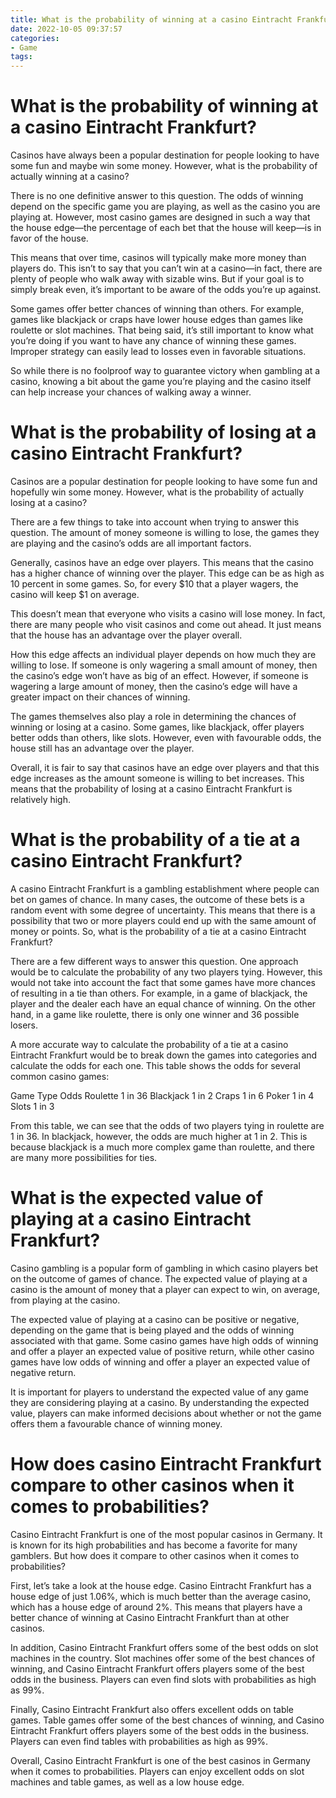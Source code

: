 ```yaml
---
title: What is the probability of winning at a casino Eintracht Frankfurt 
date: 2022-10-05 09:37:57
categories:
- Game
tags:
---
```



#  What is the probability of winning at a casino Eintracht Frankfurt? 

Casinos have always been a popular destination for people looking to have some fun and maybe win some money. However, what is the probability of actually winning at a casino? 

There is no one definitive answer to this question. The odds of winning depend on the specific game you are playing, as well as the casino you are playing at. However, most casino games are designed in such a way that the house edge—the percentage of each bet that the house will keep—is in favor of the house. 

This means that over time, casinos will typically make more money than players do. This isn’t to say that you can’t win at a casino—in fact, there are plenty of people who walk away with sizable wins. But if your goal is to simply break even, it’s important to be aware of the odds you’re up against. 

Some games offer better chances of winning than others. For example, games like blackjack or craps have lower house edges than games like roulette or slot machines. That being said, it’s still important to know what you’re doing if you want to have any chance of winning these games. Improper strategy can easily lead to losses even in favorable situations. 

So while there is no foolproof way to guarantee victory when gambling at a casino, knowing a bit about the game you’re playing and the casino itself can help increase your chances of walking away a winner.

#  What is the probability of losing at a casino Eintracht Frankfurt? 

Casinos are a popular destination for people looking to have some fun and hopefully win some money. However, what is the probability of actually losing at a casino? 

There are a few things to take into account when trying to answer this question. The amount of money someone is willing to lose, the games they are playing and the casino’s odds are all important factors. 

Generally, casinos have an edge over players. This means that the casino has a higher chance of winning over the player. This edge can be as high as 10 percent in some games. So, for every $10 that a player wagers, the casino will keep $1 on average. 

This doesn’t mean that everyone who visits a casino will lose money. In fact, there are many people who visit casinos and come out ahead. It just means that the house has an advantage over the player overall. 

How this edge affects an individual player depends on how much they are willing to lose. If someone is only wagering a small amount of money, then the casino’s edge won’t have as big of an effect. However, if someone is wagering a large amount of money, then the casino’s edge will have a greater impact on their chances of winning. 

The games themselves also play a role in determining the chances of winning or losing at a casino. Some games, like blackjack, offer players better odds than others, like slots. However, even with favourable odds, the house still has an advantage over the player. 

Overall, it is fair to say that casinos have an edge over players and that this edge increases as the amount someone is willing to bet increases. This means that the probability of losing at a casino Eintracht Frankfurt is relatively high.

#  What is the probability of a tie at a casino Eintracht Frankfurt?

A casino Eintracht Frankfurt is a gambling establishment where people can bet on games of chance. In many cases, the outcome of these bets is a random event with some degree of uncertainty. This means that there is a possibility that two or more players could end up with the same amount of money or points. So, what is the probability of a tie at a casino Eintracht Frankfurt?

There are a few different ways to answer this question. One approach would be to calculate the probability of any two players tying. However, this would not take into account the fact that some games have more chances of resulting in a tie than others. For example, in a game of blackjack, the player and the dealer each have an equal chance of winning. On the other hand, in a game like roulette, there is only one winner and 36 possible losers.

A more accurate way to calculate the probability of a tie at a casino Eintracht Frankfurt would be to break down the games into categories and calculate the odds for each one. This table shows the odds for several common casino games:

Game Type Odds Roulette 1 in 36 Blackjack 1 in 2 Craps 1 in 6 Poker 1 in 4 Slots 1 in 3

From this table, we can see that the odds of two players tying in roulette are 1 in 36. In blackjack, however, the odds are much higher at 1 in 2. This is because blackjack is a much more complex game than roulette, and there are many more possibilities for ties.

#  What is the expected value of playing at a casino Eintracht Frankfurt? 

Casino gambling is a popular form of gambling in which casino players bet on the outcome of games of chance. The expected value of playing at a casino is the amount of money that a player can expect to win, on average, from playing at the casino.

The expected value of playing at a casino can be positive or negative, depending on the game that is being played and the odds of winning associated with that game. Some casino games have high odds of winning and offer a player an expected value of positive return, while other casino games have low odds of winning and offer a player an expected value of negative return.

It is important for players to understand the expected value of any game they are considering playing at a casino. By understanding the expected value, players can make informed decisions about whether or not the game offers them a favourable chance of winning money.

#  How does casino Eintracht Frankfurt compare to other casinos when it comes to probabilities?

Casino Eintracht Frankfurt is one of the most popular casinos in Germany. It is known for its high probabilities and has become a favorite for many gamblers. But how does it compare to other casinos when it comes to probabilities?

First, let’s take a look at the house edge. Casino Eintracht Frankfurt has a house edge of just 1.06%, which is much better than the average casino, which has a house edge of around 2%. This means that players have a better chance of winning at Casino Eintracht Frankfurt than at other casinos.

In addition, Casino Eintracht Frankfurt offers some of the best odds on slot machines in the country. Slot machines offer some of the best chances of winning, and Casino Eintracht Frankfurt offers players some of the best odds in the business. Players can even find slots with probabilities as high as 99%.

Finally, Casino Eintracht Frankfurt also offers excellent odds on table games. Table games offer some of the best chances of winning, and Casino Eintracht Frankfurt offers players some of the best odds in the business. Players can even find tables with probabilities as high as 99%.

Overall, Casino Eintracht Frankfurt is one of the best casinos in Germany when it comes to probabilities. Players can enjoy excellent odds on slot machines and table games, as well as a low house edge.